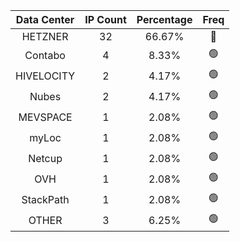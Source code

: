| Data Center | IP Count | Percentage | Freq |
|:------------:|:--------:|:-----------:|:-----:|
| HETZNER | 32 | 66.67% | 🔴 |
| Contabo | 4 | 8.33% | 🟢 |
| HIVELOCITY | 2 | 4.17% | 🟢 |
| Nubes | 2 | 4.17% | 🟢 |
| MEVSPACE | 1 | 2.08% | 🟢 |
| myLoc | 1 | 2.08% | 🟢 |
| Netcup | 1 | 2.08% | 🟢 |
| OVH | 1 | 2.08% | 🟢 |
| StackPath | 1 | 2.08% | 🟢 |
| OTHER | 3 | 6.25% | 🟢 |